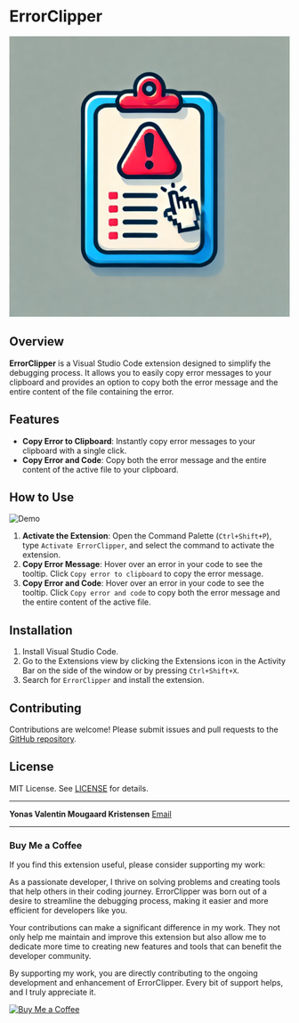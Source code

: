 # ErrorClipper

![ErrorClipper Logo](/resources/ErrorClipperLogo.png)

## Overview

**ErrorClipper** is a Visual Studio Code extension designed to simplify the debugging process. It allows you to easily copy error messages to your clipboard and provides an option to copy both the error message and the entire content of the file containing the error.

## Features

- **Copy Error to Clipboard**: Instantly copy error messages to your clipboard with a single click.
- **Copy Error and Code**: Copy both the error message and the entire content of the active file to your clipboard.

## How to Use

![Demo](/resources/demo-errorclipper.gif)

1. **Activate the Extension**: Open the Command Palette (`Ctrl+Shift+P`), type `Activate ErrorClipper`, and select the command to activate the extension.
2. **Copy Error Message**: Hover over an error in your code to see the tooltip. Click `Copy error to clipboard` to copy the error message.
3. **Copy Error and Code**: Hover over an error in your code to see the tooltip. Click `Copy error and code` to copy both the error message and the entire content of the active file.

## Installation

1. Install Visual Studio Code.
2. Go to the Extensions view by clicking the Extensions icon in the Activity Bar on the side of the window or by pressing `Ctrl+Shift+X`.
3. Search for `ErrorClipper` and install the extension.

## Contributing

Contributions are welcome! Please submit issues and pull requests to the [GitHub repository](https://github.com/YonasValentin/ErrorClipper).

## License

MIT License. See [LICENSE](LICENSE) for details.

---

**Yonas Valentin Mougaard Kristensen**
[Email](mailto:yonasmougaard@gmail.com)

---

### Buy Me a Coffee

If you find this extension useful, please consider supporting my work:

As a passionate developer, I thrive on solving problems and creating tools that help others in their coding journey. ErrorClipper was born out of a desire to streamline the debugging process, making it easier and more efficient for developers like you.

Your contributions can make a significant difference in my work. They not only help me maintain and improve this extension but also allow me to dedicate more time to creating new features and tools that can benefit the developer community.

By supporting my work, you are directly contributing to the ongoing development and enhancement of ErrorClipper. Every bit of support helps, and I truly appreciate it.

[![Buy Me a Coffee](https://www.buymeacoffee.com/assets/img/custom_images/orange_img.png)](https://www.buymeacoffee.com/YonasValentin)
